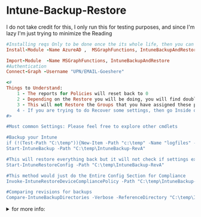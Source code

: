 # Intune-Backup-Restore

I do not take credit for this, I only run this for testing purposes, and since I'm lazy I'm just trying to minimize the Reading<br/>

```ruby 
#Installing reqs Only to be done once the its whole life, then you can Remark it with a "#"
Install-Module -Name AzureAD ,  MSGraphFunctions, IntuneBackupAndRestore -Force

Import-Module  -Name MSGraphFunctions, IntuneBackupAndRestore
#Authentication
Connect-Graph -Username "UPN/EMAIL-Goeshere"

<#
Things to Understand:
    1 - The reports for Policies will reset back to 0
    2 - Depending on the Restore you will be doing, you will find doubles settings if one still exist.
    3 - This will not Restore the Groups that you have assigned these policies to, -or At least I haven't found a way to do so, but you will find the group object ID.
    4 - If you are trying to do Recover some settings, then go Inside of the backed up folder and remove the JSON file, you think you already have.
#>

#Most common Settings: Please feel free to explore other cmdlets

#Backup your Intune
if (!(Test-Path "C:\temp")){New-Item -Path "c:\temp" -Name "logfiles" -ItemType "directory"}
Start-IntuneBackup -Path "C:\temp\IntuneBackup-RevA"

#This will restore everything back but it will not check if settings exist or not, Doubles might come up.
Start-IntuneRestoreConfig -Path "C:\temp\IntuneBackup-RevA"

#This method would just do the Entire Config Section for Compliance
Invoke-IntuneRestoreDeviceCompliancePolicy -Path "C:\temp\IntuneBackup-RevA"

#Comparing revisions for backups
Compare-IntuneBackupDirectories -Verbose -ReferenceDirectory "C:\temp\IntuneBackup-RevA" -DifferenceDirectory "C:\temp\IntuneBackup-RevB"
```

<details><summary>for more info:</summary>
<p>

https://www.thelazyadministrator.com/2019/11/26/backup-and-restore-your-intune-configuration-using-powershell/
</details>

